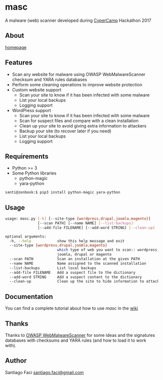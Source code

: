 # masc

A malware (web) scanner developed during [CyperCamp](http://www.cybercamp.es) Hackathon 2017

## About

[homepage](https://sfaci.github.io/masc)

## Features

* Scan any website for malware using OWASP WebMalwareScanner checksum and YARA rules databases
* Perform some cleaning operations to improve website protection
* Custom website support
  * Scan your site to know if it has been infected with some malware
  * List your local backups
  * Logging support
* WordPress support
  * Scan your site to know if it has been infected with some malware
  * Scan for suspect files and compare with a clean installation
  * Clean up your site to avoid giving extra information to attackers
  * Backup your site (to recover later if you need)
  * List your local backups
  * Logging support

## Requirements

* Python >= 3
* Some Python libraries
  * python-magic
  * yara-python
```bash
santi@zenbook:$ pip3 install python-magic yara-python
```

## Usage

```bash
usage: masc.py [-h] [--site-type {wordpress,drupal,joomla,magento}]
               [--scan PATH] [--name NAME] [--list-backups]
               [--add-file FILENAME] [--add-word STRING] [--clean-up]

optional arguments:
  -h, --help            show this help message and exit
  --site-type {wordpress,drupal,joomla,magento}
                        which type of web you want to scan:: wordpress,
                        joomla, drupal or magento
  --scan PATH           Scan an installation at the given PATH
  --name NAME           Name assigned to the scanned installation
  --list-backups        List local backups
  --add-file FILENAME   Add a suspect file to the dictionary
  --add-word STRING     Add a suspect content to the dictionary
  --clean-up            Clean up the site to hide information to attackers
```

## Documentation

You can find a complete tutorial about how to use _masc_ in the [wiki](https://github.com/sfaci/masc/wiki)

## Thanks

Thanks to [OWASP WebMalwareScanner](https://github.com/maxlabelle/WebMalwareScanner) for some ideas and the signatures databases with checksums and YARA
rules (and how to load it to work with). 

## Author

Santiago Faci <santiago.faci@gmail.com>
